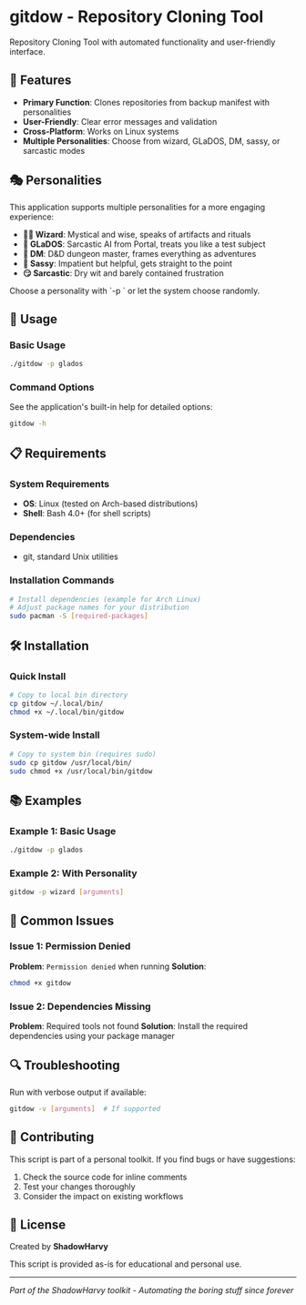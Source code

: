 # gitdow - Repository Cloning Tool

Repository Cloning Tool with automated functionality and user-friendly interface.

## 🚀 Features

- **Primary Function**: Clones repositories from backup manifest with personalities
- **User-Friendly**: Clear error messages and validation
- **Cross-Platform**: Works on Linux systems
- **Multiple Personalities**: Choose from wizard, GLaDOS, DM, sassy, or sarcastic modes

## 🎭 Personalities

This application supports multiple personalities for a more engaging experience:

- **🧙‍♂️ Wizard**: Mystical and wise, speaks of artifacts and rituals
- **🤖 GLaDOS**: Sarcastic AI from Portal, treats you like a test subject
- **🏰 DM**: D&D dungeon master, frames everything as adventures
- **😤 Sassy**: Impatient but helpful, gets straight to the point
- **😏 Sarcastic**: Dry wit and barely contained frustration

Choose a personality with \`-p <persona>\` or let the system choose randomly.

## 📖 Usage

### Basic Usage

```bash
./gitdow -p glados
```

### Command Options

See the application's built-in help for detailed options:
```bash
gitdow -h
```

## 📋 Requirements

### System Requirements
- **OS**: Linux (tested on Arch-based distributions)
- **Shell**: Bash 4.0+ (for shell scripts)

### Dependencies
- git, standard Unix utilities

### Installation Commands
```bash
# Install dependencies (example for Arch Linux)
# Adjust package names for your distribution
sudo pacman -S [required-packages]
```

## 🛠️ Installation

### Quick Install
```bash
# Copy to local bin directory
cp gitdow ~/.local/bin/
chmod +x ~/.local/bin/gitdow
```

### System-wide Install
```bash
# Copy to system bin (requires sudo)
sudo cp gitdow /usr/local/bin/
sudo chmod +x /usr/local/bin/gitdow
```

## 📚 Examples

### Example 1: Basic Usage
```bash
./gitdow -p glados
```

### Example 2: With Personality
```bash
gitdow -p wizard [arguments]
```

## 🚨 Common Issues

### Issue 1: Permission Denied
**Problem**: `Permission denied` when running
**Solution**: 
```bash
chmod +x gitdow
```

### Issue 2: Dependencies Missing
**Problem**: Required tools not found
**Solution**: Install the required dependencies using your package manager

## 🔍 Troubleshooting

Run with verbose output if available:
```bash
gitdow -v [arguments]  # If supported
```

## 🤝 Contributing

This script is part of a personal toolkit. If you find bugs or have suggestions:

1. Check the source code for inline comments
2. Test your changes thoroughly
3. Consider the impact on existing workflows

## 📄 License

Created by **ShadowHarvy**

This script is provided as-is for educational and personal use.

---

*Part of the ShadowHarvy toolkit - Automating the boring stuff since forever*
